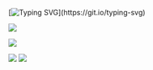 [![Typing SVG](https://readme-typing-svg.herokuapp.com?font=Fira+Code&pause=1000&color=31ABE1&background=D6D6D6E0&center=true&width=435&lines=Hi+there+%F0%9F%91%8B;Welcome+to+my+repo!)](https://git.io/typing-svg)

![](https://komarev.com/ghpvc/?username=your-github-DachAnna)


![](https://github-profile-summary-cards.vercel.app/api/cards/profile-details?username=DachAnna&theme=nord_bright)

![](https://github-profile-summary-cards.vercel.app/api/cards/stats?username=DachAnna&theme=nord_bright) ![](https://github-profile-summary-cards.vercel.app/api/cards/productive-time?username=DachAnna&theme=nord_bright)


<!--
**DachAnna/DachAnna** is a ✨ _special_ ✨ repository because its `README.md` (this file) appears on your GitHub profile.

Here are some ideas to get you started:

- 🔭 I’m currently working on ...
- 🌱 I’m currently learning ...
- 👯 I’m looking to collaborate on ...
- 🤔 I’m looking for help with ...
- 💬 Ask me about ...
- 📫 How to reach me: ...
- 😄 Pronouns: ...
- ⚡ Fun fact: ...
-->

